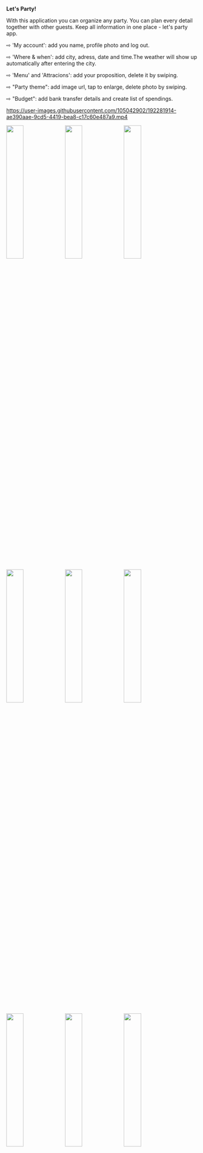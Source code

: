 <b>Let's Party!</b>

With this application you can organize any party. You can plan every detail together with other guests.
Keep all information in one place - let's party app.

<p>&#8680 'My account': add you name, profile photo and log out.</p>
<p>&#8680 'Where & when': add city, adress, date and time.The weather will show up automatically after entering the city.</p>
<p>&#8680 'Menu' and 'Attracions': add your proposition, delete it by swiping.</p>
<p>&#8680 "Party theme": add image url, tap to enlarge, delete photo by swiping.</p>
<p>&#8680 "Budget": add bank transfer details and create list of spendings.</p>


https://user-images.githubusercontent.com/105042902/192281914-ae390aae-9cd5-4419-bea8-c17c60e487a9.mp4

<p float="left">
  <img src="https://user-images.githubusercontent.com/105042902/192367881-5c10628a-eff7-4a8a-b573-feae61d29e8e.png" width="30%" />
  <img src="https://user-images.githubusercontent.com/105042902/192367914-5ebbda84-40dc-4aab-b011-fb4817ef958b.png" width="30%" />
  <img src="https://user-images.githubusercontent.com/105042902/192368037-f5b16c3e-1445-4c67-b097-95e547960a9a.png" width="30%" />
  <img src="https://user-images.githubusercontent.com/105042902/192368116-35f7710f-8850-49c5-bffe-421eaff6aaae.png" width="30%" />
  <img src="https://user-images.githubusercontent.com/105042902/192368225-fdb44126-f4b3-4f7a-8de1-34214dc6d94d.png" width="30%" />
  <img src="https://user-images.githubusercontent.com/105042902/192368273-f175b81a-8d42-4aac-a5df-f28657062ddf.png" width="30%" />
  <img src="https://user-images.githubusercontent.com/105042902/192368366-df16f71c-ceab-467d-9cd3-ccfb26a52d2b.png" width="30%" />
  <img src="https://user-images.githubusercontent.com/105042902/192368426-37fd65eb-e340-403c-8e82-4a195e1308d3.png" width="30%" />
  <img src="https://user-images.githubusercontent.com/105042902/192368510-1b4cd83f-26ac-4e83-be38-27b3976d1b6d.png" width="30%" />
  
</p>

